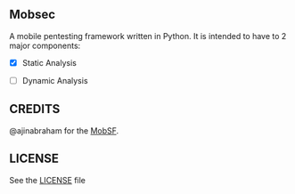 ## Mobsec

A mobile pentesting framework written in Python. It is intended to have to 2 major components:

 - [x] Static Analysis
 - [ ] Dynamic Analysis


## CREDITS

@ajinabraham for the [MobSF](https://github.com/ajinabraham/Mobile-Security-Framework-MobSF).

## LICENSE

See the [LICENSE](https://github.com/delta24/mobsec/LICENSE) file
